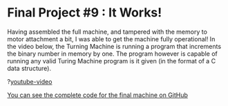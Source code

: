 # Final Project #9 : It Works!

Having assembled the full machine, and tampered with the memory to motor attachment a bit, I was able to get the machine fully operational! In the video below, the Turning Machine is running a program that increments the binary number in memory by one. The program however is capable of running any valid Turing Machine program is it given (in the format of a C data structure).

?[youtube-video](npGdXoWBmCI)

[You can see the complete code for the final machine on GitHub](https://github.com/JoshIsAStudent/physical-computing/tree/main/final-project/arduino-program)
